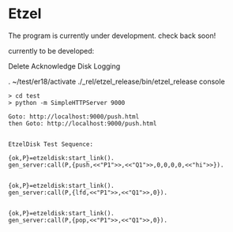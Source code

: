 # Etzel

The program is currently under development. check back soon!

currently to be developed:

Delete
Acknowledge
Disk Logging

.  ~/test/er18/activate
 ./_rel/etzel_release/bin/etzel_release console


````
> cd test
> python -m SimpleHTTPServer 9000

Goto: http://localhost:9000/push.html 
then Goto: http://localhost:9000/push.html

````



````

EtzelDisk Test Sequence:

{ok,P}=etzeldisk:start_link().
gen_server:call(P,{push,<<"P1">>,<<"Q1">>,0,0,0,0,<<"hi">>}).


{ok,P}=etzeldisk:start_link().
gen_server:call(P,{lfd,<<"P1">>,<<"Q1">>,0}).


{ok,P}=etzeldisk:start_link().
gen_server:call(P,{pop,<<"P1">>,<<"Q1">>,0}).

````